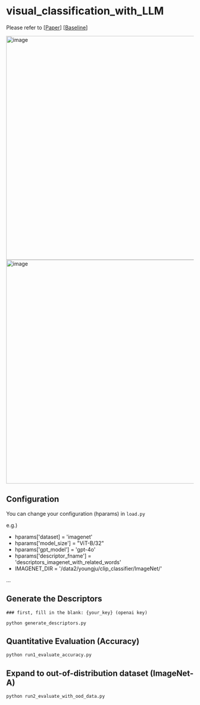 # visual_classification_with_LLM
Please refer to [[Paper](https://drive.google.com/file/d/1nJnQmW_b5ds88h4NRLqkQWjHCsYYKq08/view?usp=share_link)] [[Baseline](https://github.com/sachit-menon/classify_by_description_release.git)]

<img width="600" alt="image" src="https://github.com/user-attachments/files/15858672/prompt_github.pdf">
<img width="600" alt="image" src="https://github.com/ojoo-J/visual_classification_with_LLM/assets/63037270/2d80c160-0d43-4e09-8527-0c8795d46a4a">

## Configuration
You can change your configuration (hparams) in ```load.py```

e.g.)
- hparams['dataset] = 'imagenet'
- hparams['model_size'] = "ViT-B/32"
- hparams['gpt_model'] = 'gpt-4o'
- hparams['descriptor_fname'] = 'descriptors_imagenet_with_related_words'
- IMAGENET_DIR = '/data2/youngju/clip_classifier/ImageNet/'

...


## Generate the Descriptors
```
### first, fill in the blank: {your_key} (openai key)

python generate_descriptors.py
```

## Quantitative Evaluation (Accuracy)
```
python run1_evaluate_accuracy.py
```

## Expand to out-of-distribution dataset (ImageNet-A)
```
python run2_evaluate_with_ood_data.py
```
